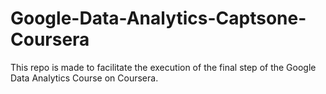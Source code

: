 # Google-Data-Analytics-Captsone-Coursera
This repo is made to facilitate the execution of the final step of the Google Data Analytics Course on Coursera.
